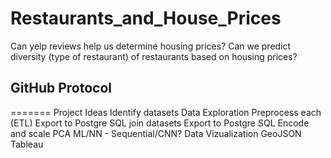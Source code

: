 # Restaurants_and_House_Prices
Can yelp reviews help us determine housing prices? Can we predict diversity (type of restaurant) of restaurants based on housing prices?

## GitHub Protocol
=======
Project Ideas
Identify datasets 
Data Exploration
Preprocess each (ETL)
Export to Postgre SQL
join datasets
Export to Postgre SQL
Encode and scale
PCA
ML/NN - Sequential/CNN?
Data Vizualization
GeoJSON
Tableau

